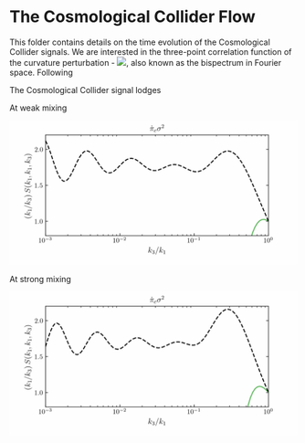 # The Cosmological Collider Flow

This folder contains details on the time evolution of the Cosmological Collider signals. We are interested in the three-point correlation function of the curvature perturbation - <img src="https://latex.codecogs.com/gif.latex?\langle\zeta_{k_1} \zeta_{k_2} \zeta_{k_3} \rangle" />, also known as the bispectrum in Fourier space. Following 

The Cosmological Collider signal lodges 



At weak mixing

<p align="center">
  <img src="CosmologicalColliderFlow_WeakMixing.gif">
</p>

At strong mixing

<p align="center">
  <img src="CosmologicalColliderFlow_StrongMixing.gif">
</p>
